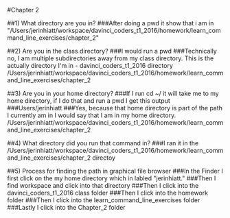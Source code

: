 #Chapter 2

##1) What directory are you in?
###After doing a pwd it show that i am in "/Users/jerinhiatt/workspace/davinci_coders_t1_2016/homework/learn_command_line_exercises/chapter_2"

##2) Are you in the class directory?
###I would run a pwd
###Technically no, I am multiple subdirectories away from my class directory. This is the actually directory I'm in - davinci_coders_t1_2016 directory /Users/jerinhiatt/workspace/davinci_coders_t1_2016/homework/learn_command_line_exercises/chapter_2

##3) Are you in your home directory?
###If I run cd ~/ it will take me to my home directory, if I do that and run a pwd I get this output
###Users/jerinhiatt
###Yes, because that home directory is part of the path I currently am in I would say that I am in my home directory. /Users/jerinhiatt/workspace/davinci_coders_t1_2016/homework/learn_command_line_exercises/chapter_2


##4) What directory did you run that command in?
###I ran it in the /Users/jerinhiatt/workspace/davinci_coders_t1_2016/homework/learn_command_line_exercises/chapter_2 directoy

##5) Process for finding the path in graphical file browser
###In the Finder I first click on the my home directory which in labled "jerinhiatt." 
###Then I find workspace and click into that directory
###Then I click into the davinci_coders_t1_2016 class folder
###Then I click into the homework folder
###Then I click into the learn_command_line_exercises folder
###Lastly I click into the Chapter_2 folder

